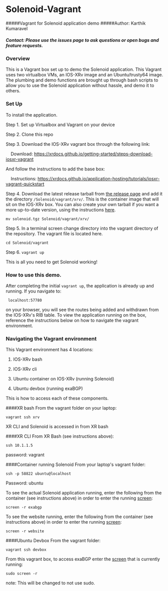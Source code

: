 # Solenoid-Vagrant
#####Vagrant for Solenoid application demo
#####Author: Karthik Kumaravel
##### Contact: Please use the issues page to ask questions or open bugs and feature requests.

### Overview
This is a Vagrant box set up to demo the Solenoid application. This Vagrant uses two virtualbox VMs, an IOS-XRv image and an Ubuntu/trusty64 image. The plumbing and demo functions are brought up through bash scripts to allow you to use the Solenoid application without hassle, and demo it to others.

### Set Up

To install the application.

Step 1. Set up Virtualbox and Vagrant on your device

Step 2. Clone this repo

Step 3. Download the IOS-XRv vagrant box through the following link: 

&nbsp;&nbsp;&nbsp;&nbsp;Download: https://xrdocs.github.io/getting-started/steps-download-iosxr-vagrant

And follow the instructions to add the base box:

&nbsp;&nbsp;&nbsp;&nbsp;Instructions: https://xrdocs.github.io/application-hosting/tutorials/iosxr-vagrant-quickstart



Step 4. Download the latest release tarball from [the release page](https://cto-github.cisco.com/lisroach/Solenoid/releases) and add it the directory `/Solenoid/vagrant/xrv/`. This is the container image that will sit on the IOS-XRv box. You can also create your own tarball if you want a more up-to-date version, using the instructions [here](https://cto-github.cisco.com/lisroach/Solenoid/wiki/Create-your-own-Solenoid-LXC-tarball).


    mv solenoid.tgz Solenoid/vagrant/xrv/

Step 5. In a terminal screen change directory into the vagrant directory of the repository. The vagrant file is located here.<br />
    
    cd Solenoid/vagrant

Step 6. ```vagrant up``` 

This is all you need to get Solenoid working! 

### How to use this demo.

After completing the initial ```vagrant up```, the application is already up and running. If you navigate to:

     localhost:57780
    
on your browser, you will see the routes being added and withdrawn from the IOS-XRv's RIB table. To view the application running on the box, reference the instructions below on how to navigate the vagrant environment. 


### Navigating the Vagrant environment

This Vagrant environment has 4 locations:

1. IOS-XRv bash

2. IOS-XRv cli

3. Ubuntu container on IOS-XRv (running Solenoid)

4. Ubuntu devbox (running exaBGP)


This is how to access each of these components.

####XR bash
From the vagrant folder on your laptop:

    vagrant ssh xrv

XR CLI and Solenoid is accessed in from XR bash

####XR CLI
From XR Bash (see instructions above):
    
    ssh 10.1.1.5

password: vagrant


####Container running Solenoid
From your laptop's vagrant folder:

    ssh -p 58822 ubuntu@localhost
    
Password: ubuntu


To see the actual Solenoid application running, enter the following from the container (see instructions above) in order to enter the running [screen](https://www.gnu.org/software/screen/manual/screen.html):
    
    screen -r exabgp

To see the website running, enter the following from the container (see instructions above) in order to enter the running [screen](https://www.gnu.org/software/screen/manual/screen.html):

    screen -r website


####Ubuntu Devbox
From the vagrant folder:

    vagrant ssh devbox

From this vagrant box, to access exaBGP enter the [screen](https://www.gnu.org/software/screen/manual/screen.html) that is currently running:

    sudo screen -r

note: This will be changed to not use sudo.


